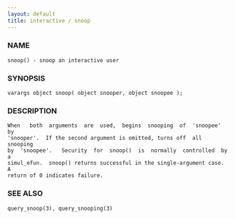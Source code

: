 ```yaml
---
layout: default
title: interactive / snoop
---
```


### NAME

    snoop() - snoop an interactive user

### SYNOPSIS

    varargs object snoop( object snooper, object snoopee );

### DESCRIPTION

    When   both  arguments  are  used,  begins  snooping  of  'snoopee'  by
    'snooper'.  If the second argument is omitted, turns off  all  snooping
    by  'snoopee'.   Security  for  snoop()  is  normally  controlled  by a
    simul_efun.  snoop() returns successful in the single-argument case.  A
    return of 0 indicates failure.

### SEE ALSO

    query_snoop(3), query_snooping(3)
